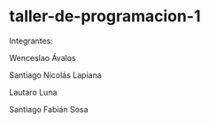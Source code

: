 # taller-de-programacion-1
Integrantes:

Wenceslao Ávalos

Santiago Nicolás Lapiana

Lautaro Luna

Santiago Fabián Sosa
